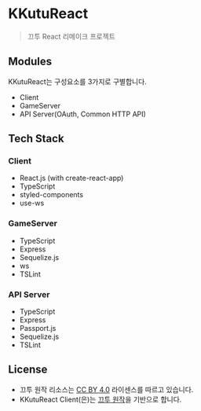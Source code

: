 # KKutuReact
> 끄투 React 리메이크 프로젝트

## Modules
KKutuReact는 구성요소를 3가지로 구별합니다.
- Client
- GameServer 
- API Server(OAuth, Common HTTP API)

## Tech Stack

### Client
- React.js (with create-react-app)
- TypeScript
- styled-components
- use-ws

### GameServer
- TypeScript
- Express
- Sequelize.js
- ws
- TSLint

### API Server
- TypeScript
- Express
- Passport.js
- Sequelize.js
- TSLint


## License
- 끄투 원작 리소스는 [CC BY 4.0](https://creativecommons.org/licenses/by/4.0/) 라이센스를 따르고 있습니다.
- KKutuReact Client(은)는 [끄투 원작](https://github.com/JJoriping/KKuTu)을 기반으로 합니다.
